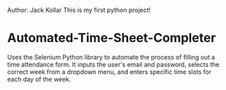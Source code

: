 Author: Jack Kollar
This is my first python project!
# Automated-Time-Sheet-Completer
Uses the Selenium Python library to automate the process of filling out a time attendance form. 
It inputs the user's email and password, selects the correct week from a dropdown menu, and enters specific time slots for each day of the week.
